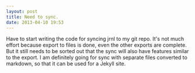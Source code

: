 ```yaml
---
layout: post
title: Need to sync.
date: 2013-04-10 19:53
---
```

Have to start writing the code for syncing jrnl to my git repo. It's not much effort because export to files is done, even the other exports are complete. But it still needs to be sorted out that the sync will also have features similar to the export. I am definitely going for sync with separate files converted to markdown, so that it can be used for a Jekyll site.
